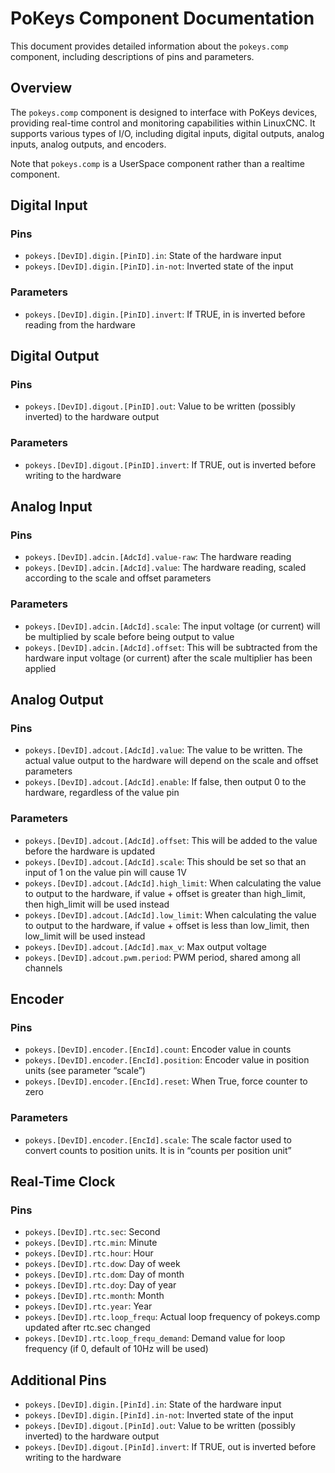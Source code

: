 # PoKeys Component Documentation

This document provides detailed information about the `pokeys.comp` component, including descriptions of pins and parameters.

## Overview

The `pokeys.comp` component is designed to interface with PoKeys devices, providing real-time control and monitoring capabilities within LinuxCNC. It supports various types of I/O, including digital inputs, digital outputs, analog inputs, analog outputs, and encoders.

Note that `pokeys.comp` is a UserSpace component rather than a realtime component.

## Digital Input

### Pins

- `pokeys.[DevID].digin.[PinID].in`: State of the hardware input
- `pokeys.[DevID].digin.[PinID].in-not`: Inverted state of the input

### Parameters

- `pokeys.[DevID].digin.[PinID].invert`: If TRUE, in is inverted before reading from the hardware

## Digital Output

### Pins

- `pokeys.[DevID].digout.[PinID].out`: Value to be written (possibly inverted) to the hardware output

### Parameters

- `pokeys.[DevID].digout.[PinID].invert`: If TRUE, out is inverted before writing to the hardware

## Analog Input

### Pins

- `pokeys.[DevID].adcin.[AdcId].value-raw`: The hardware reading
- `pokeys.[DevID].adcin.[AdcId].value`: The hardware reading, scaled according to the scale and offset parameters

### Parameters

- `pokeys.[DevID].adcin.[AdcId].scale`: The input voltage (or current) will be multiplied by scale before being output to value
- `pokeys.[DevID].adcin.[AdcId].offset`: This will be subtracted from the hardware input voltage (or current) after the scale multiplier has been applied

## Analog Output

### Pins

- `pokeys.[DevID].adcout.[AdcId].value`: The value to be written. The actual value output to the hardware will depend on the scale and offset parameters
- `pokeys.[DevID].adcout.[AdcId].enable`: If false, then output 0 to the hardware, regardless of the value pin

### Parameters

- `pokeys.[DevID].adcout.[AdcId].offset`: This will be added to the value before the hardware is updated
- `pokeys.[DevID].adcout.[AdcId].scale`: This should be set so that an input of 1 on the value pin will cause 1V
- `pokeys.[DevID].adcout.[AdcId].high_limit`: When calculating the value to output to the hardware, if value + offset is greater than high_limit, then high_limit will be used instead
- `pokeys.[DevID].adcout.[AdcId].low_limit`: When calculating the value to output to the hardware, if value + offset is less than low_limit, then low_limit will be used instead
- `pokeys.[DevID].adcout.[AdcId].max_v`: Max output voltage
- `pokeys.[DevID].adcout.pwm.period`: PWM period, shared among all channels

## Encoder

### Pins

- `pokeys.[DevID].encoder.[EncId].count`: Encoder value in counts
- `pokeys.[DevID].encoder.[EncId].position`: Encoder value in position units (see parameter “scale”)
- `pokeys.[DevID].encoder.[EncId].reset`: When True, force counter to zero

### Parameters

- `pokeys.[DevID].encoder.[EncId].scale`: The scale factor used to convert counts to position units. It is in “counts per position unit”

## Real-Time Clock

### Pins

- `pokeys.[DevID].rtc.sec`: Second
- `pokeys.[DevID].rtc.min`: Minute
- `pokeys.[DevID].rtc.hour`: Hour
- `pokeys.[DevID].rtc.dow`: Day of week
- `pokeys.[DevID].rtc.dom`: Day of month
- `pokeys.[DevID].rtc.doy`: Day of year
- `pokeys.[DevID].rtc.month`: Month
- `pokeys.[DevID].rtc.year`: Year
- `pokeys.[DevID].rtc.loop_frequ`: Actual loop frequency of pokeys.comp updated after rtc.sec changed
- `pokeys.[DevID].rtc.loop_frequ_demand`: Demand value for loop frequency (if 0, default of 10Hz will be used)

## Additional Pins

- `pokeys.[DevID].digin.[PinId].in`: State of the hardware input
- `pokeys.[DevID].digin.[PinId].in-not`: Inverted state of the input
- `pokeys.[DevID].digout.[PinId].out`: Value to be written (possibly inverted) to the hardware output
- `pokeys.[DevID].digout.[PinId].invert`: If TRUE, out is inverted before writing to the hardware
